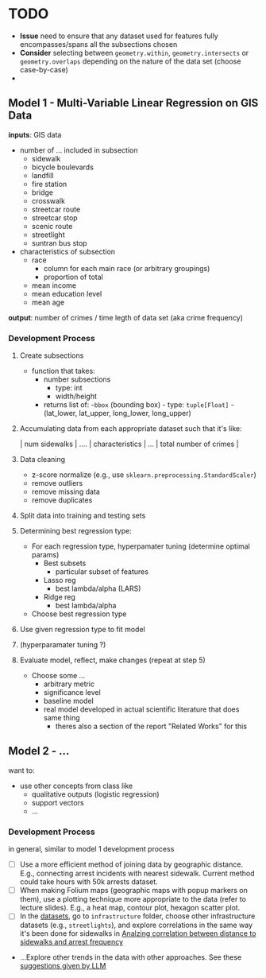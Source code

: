 


# TODO


- **Issue** need to ensure that any dataset used for features fully encompasses/spans all the subsections chosen
- **Consider** selecting between `geometry.within`, `geometry.intersects` or `geometry.overlaps` depending on the nature of the data set (choose case-by-case)
- 



## Model 1 - Multi-Variable Linear Regression on GIS Data

**inputs**: GIS data

  - number of ... included in subsection
    - sidewalk
    - bicycle boulevards
    - landfill
    - fire station
    - bridge
    - crosswalk
    - streetcar route
    - streetcar stop
    - scenic route
    - streetlight
    - suntran bus stop
  - characteristics of subsection
      - race
          - column for each main race (or arbitrary groupings)
          - proportion of total  
      - mean income
      - mean education level
      - mean age

**output**: number of crimes / time legth of data set
            (aka crime frequency)


### Development Process

1. Create subsections
    - function that takes:
        - number subsections
            - type: int
            - width/height        
        - returns list of:
            -`bbox` (bounding box)
                - type: `tuple[Float]`
                - (lat_lower, lat_upper, long_lower, long_upper)

2. Accumulating data from each appropriate dataset such that it's like:
    
    | num sidewalks | .... | characteristics | ... | total number of crimes |

3. Data cleaning
   - z-score normalize (e.g., use `sklearn.preprocessing.StandardScaler`)
   - remove outliers
   - remove missing data
   - remove duplicates 

4. Split data into training and testing sets

5. Determining best regression type:
    - For each regression type, hyperpamater tuning (determine optimal params)
        - Best subsets
            - particular subset of features
        - Lasso reg
            - best lambda/alpha (LARS)
        - Ridge reg
            - best lambda/alpha
    - Choose best regression type

6. Use given regression type to fit model

7. (hyperparamater tuning ?)

8. Evaluate model, reflect, make changes (repeat at step 5)
    - Choose some ...
        - arbitrary metric
        - significance level
        - baseline model
        - real model developed in actual scientific literature that does same thing
            - theres also a section of the report "Related Works" for this

## Model 2 - ...

want to:

- use other concepts from class like
    - qualitative outputs (logistic regression)
    - support vectors
    - ...

### Development Process

in general, similar to model 1 development process
- [ ] Use a more efficient method of joining data by geographic distance. E.g., connecting arrest incidents with nearest sidewalk. Current method could take hours with 50k arrests dataset.
- [ ] When making Folium maps (geographic maps with popup markers on them), use a plotting technique more appropriate to the data (refer to lecture slides). E.g., a heat map, contour plot, hexagon scatter plot.
- [ ] In the [datasets](https://github.com/christian-byrne/tucson-crime-models/tree/main/data), go to `infrastructure` folder, choose other infrastructure datasets (e.g., `streetlights`), and explore correlations in the same way it's been done for sidewalks in [Analzing correlation between distance to sidewalks and arrest frequency](https://colab.research.google.com/github/christian-byrne/tucson-crime-models/blob/main/main.ipynb#scrollTo=q-fOMfTsP1vG&line=1&uniqifier=1)
- ...Explore other trends in the data with other approaches. See these [suggestions given by LLM](https://github.com/christian-byrne/tucson-crime-models/blob/main/doc/correlation-discovery.md)
